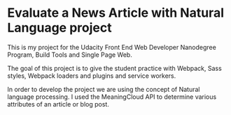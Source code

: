 # Evaluate a News Article with Natural Language project

This is my project for the Udacity Front End Web Developer Nanodegree Program, Build Tools and Single Page Web. 

The goal of this project is to give the student practice with Webpack, Sass styles, Webpack loaders and plugins and service workers.

In order to develop the project we are using the concept of Natural language processing. I used the MeaningCloud API to determine various attributes of an article or blog post. 

